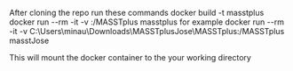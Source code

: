 After cloning the repo run these commands
docker build -t masstplus
docker run --rm -it -v <absoulte path to the file>:/MASSTplus masstplus
for example docker run --rm -it -v C:\Users\minau\Downloads\MASSTplusJose\MASSTplus:/MASSTplus masstJose

This will mount the docker container to the your working directory
